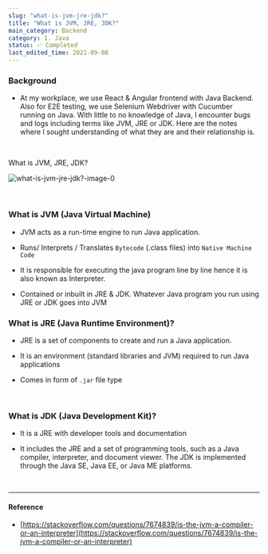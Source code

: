 ```yaml
---
slug: "what-is-jvm-jre-jdk?"
title: "What is JVM, JRE, JDK?"
main_category: Backend
category: 1. Java
status: ✅ Completed
last_edited_time: 2021-09-08
---
```


### Background

- At my workplace, we use React & Angular frontend with Java Backend. Also for E2E testing, we use Selenium Webdriver with Cucumber running on Java. With little to no knowledge of Java, I encounter bugs and logs including terms like JVM, JRE or JDK. Here are the notes where I sought understanding of what they are and their relationship is.

<br />

What is JVM, JRE, JDK?

![what-is-jvm-jre-jdk?-image-0](./images/what-is-jvm-jre-jdk?-image-0.png)

<br />

### What is JVM (Java Virtual Machine)

- JVM acts as a run-time engine to run Java application.

- Runs/ Interprets / Translates `Bytecode` (.class files) into `Native Machine Code`

- It is responsible for executing the java program line by line hence it is also known as Interpreter.

- Contained or inbuilt in JRE & JDK. Whatever Java program you run using JRE or JDK goes into JVM

### What is JRE (Java Runtime Environment)?

- JRE is a set of components to create and run a Java application.

- It is an environment (standard libraries and JVM) required to run Java applications

- Comes in form of `.jar` file type

<br />

### What is JDK (Java Development Kit)?

- It is a JRE with developer tools and documentation

- It includes the JRE and a set of programming tools, such as a Java compiler, interpreter, and document viewer. The JDK is implemented through the Java SE, Java EE, or Java ME platforms.

<br />

---

#### Reference

- [https://stackoverflow.com/questions/7674839/is-the-jvm-a-compiler-or-an-interpreter](https://stackoverflow.com/questions/7674839/is-the-jvm-a-compiler-or-an-interpreter)
